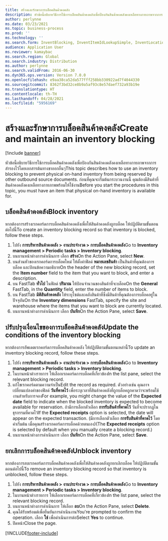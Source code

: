 ```yaml
---
title: สร้างและรักษาการบล็อคสินค้าคงคลัง
description: หัวข้อนี้อธิบายวิธีการใช้การบล็อคสินค้าคงคลังเพื่อป้องกันสินค้าคงคลังคงเหลือทางกายภาพจากการสำรองไว้โดยเอกสารต้นทางขาออกอื่นๆ
author: perlynne
ms.date: 03/23/2021
ms.topic: business-process
ms.prod: ''
ms.technology: ''
ms.search.form: InventBlocking, InventItemIdLookupSimple, InventLocationIdLookup
audience: Application User
ms.reviewer: kamaybac
ms.search.region: Global
ms.search.industry: Distribution
ms.author: perlynne
ms.search.validFrom: 2016-06-30
ms.dyn365.ops.version: Version 7.0.0
ms.openlocfilehash: e9aa38ca52da577fff258bb330922ad7f4044330
ms.sourcegitcommit: 8362f3bd32ce8b9a5af93c8e57daef732a93b19e
ms.translationtype: HT
ms.contentlocale: th-TH
ms.lasthandoff: 04/28/2021
ms.locfileid: "5956169"
---
```

# <a name="create-and-maintain-an-inventory-blocking"></a><span data-ttu-id="687e2-103">สร้างและรักษาการบล็อคสินค้าคงคลัง</span><span class="sxs-lookup"><span data-stu-id="687e2-103">Create and maintain an inventory blocking</span></span>

[!include [banner](../../includes/banner.md)]

<span data-ttu-id="687e2-104">หัวข้อนี้อธิบายวิธีการใช้การบล็อคสินค้าคงคลังเพื่อป้องกันสินค้าคงคลังคงเหลือทางกายภาพจากการสำรองไว้โดยเอกสารต้นทางขาออกอื่นๆ</span><span class="sxs-lookup"><span data-stu-id="687e2-104">This topic describes how to use an inventory blocking to prevent physical on-hand inventory from being reserved by other outbound source documents.</span></span> <span data-ttu-id="687e2-105">ก่อนที่คุณจะเริ่มต้นกระบวนงานนี้ คุณต้องมีสินค้าที่สินค้าคงคลังคงเหลือทางกายภาพพร้อมให้ใช้งาน</span><span class="sxs-lookup"><span data-stu-id="687e2-105">Before you start the procedures in this topic, you must have an item that physical on-hand inventory is available for.</span></span>

## <a name="block-inventory"></a><span data-ttu-id="687e2-106">บล็อคสินค้าคงคลัง</span><span class="sxs-lookup"><span data-stu-id="687e2-106">Block inventory</span></span>

<span data-ttu-id="687e2-107">หากต้องการสร้างเรกคอร์ดการบล็อคสินค้าคงคลังเพื่อให้สินค้าคงคลังถูกบล็อค ให้ปฏิบัติตามขั้นตอนต่อไปนี้</span><span class="sxs-lookup"><span data-stu-id="687e2-107">To create an inventory blocking record so that inventory is blocked, follow these steps.</span></span>

1. <span data-ttu-id="687e2-108">ไปยัง **การบริหารสินค้าคงคลัง \> งานประจำงวด \> การบล็อคสินค้าคงคลัง**</span><span class="sxs-lookup"><span data-stu-id="687e2-108">Go to **Inventory management \> Periodic tasks \> Inventory blocking**.</span></span>
1. <span data-ttu-id="687e2-109">บนบานหน้าต่างการดำเนินการ เลือก **สร้าง**</span><span class="sxs-lookup"><span data-stu-id="687e2-109">On the Action Pane, select **New**.</span></span>
1. <span data-ttu-id="687e2-110">บนส่วนหัวของเรกคอร์ดการบล็อคใหม่ ให้ตั้งค่าฟิลด์ **หมายเลขสินค้า** เป็นสินค้าที่คุณต้องการบล็อค และป้อนข้อความอธิบาย</span><span class="sxs-lookup"><span data-stu-id="687e2-110">On the header of the new blocking record, set the **Item number** field to the item that you want to block, and enter a description.</span></span>
1. <span data-ttu-id="687e2-111">บน FastTab **ทั่วไป** ในฟิลด์ **ปริมาณ** ให้ป้อนจำนวนของสินค้าที่จะบล็อค</span><span class="sxs-lookup"><span data-stu-id="687e2-111">On the **General** FastTab, in the **Quantity** field, enter the number of items to block.</span></span>
1. <span data-ttu-id="687e2-112">บน FastTab **มิติสินค้าคงคลัง** ให้ระบุไซต์และคลังสินค้าที่ซึ่งมีสินค้าที่คุณต้องการบล็อคอยู่ในปัจจุบัน</span><span class="sxs-lookup"><span data-stu-id="687e2-112">On the **Inventory dimensions** FastTab, specify the site and warehouse where the items that you want to block are currently located.</span></span>
1. <span data-ttu-id="687e2-113">บนบานหน้าต่างการดำเนินการ เลือก **บันทึก**</span><span class="sxs-lookup"><span data-stu-id="687e2-113">On the Action Pane, select **Save**.</span></span>

## <a name="update-the-conditions-of-the-inventory-blocking"></a><span data-ttu-id="687e2-114">ปรับปรุงเงื่อนไขของการบล็อคสินค้าคงคลัง</span><span class="sxs-lookup"><span data-stu-id="687e2-114">Update the conditions of the inventory blocking</span></span>

<span data-ttu-id="687e2-115">หากต้องการอัพเดตเรกคอร์ดการบล็อคสินค้าคงคลัง ให้ปฏิบัติตามขั้นตอนเหล่านี้</span><span class="sxs-lookup"><span data-stu-id="687e2-115">To update an inventory blocking record, follow these steps.</span></span>

1. <span data-ttu-id="687e2-116">ไปยัง **การบริหารสินค้าคงคลัง \> งานประจำงวด \> การบล็อคสินค้าคงคลัง**</span><span class="sxs-lookup"><span data-stu-id="687e2-116">Go to **Inventory management \> Periodic tasks \> Inventory blocking**.</span></span>
1. <span data-ttu-id="687e2-117">ในบานหน้าต่างรายการ ให้เลือกเรกคอร์ดการบล็อคที่เกี่ยวข้อง</span><span class="sxs-lookup"><span data-stu-id="687e2-117">In the list pane, select the relevant blocking record.</span></span>
1. <span data-ttu-id="687e2-118">แก้ไขเรกคอร์ดตามความจําเป็น</span><span class="sxs-lookup"><span data-stu-id="687e2-118">Edit the record as required.</span></span> <span data-ttu-id="687e2-119">ตัวอย่างเช่น คุณอาจเปลี่ยนแปลงค่าของฟิลด์ **วันที่คาดไว้** เพื่อระบุเวลาที่สินค้าคงคลังที่ถูกบล็อคถูกคาดว่าจะพร้อมใช้งานสำหรับการจอง</span><span class="sxs-lookup"><span data-stu-id="687e2-119">For example, you might change the value of the **Expected date** field to indicate when the blocked inventory is expected to become available for reservation.</span></span> <span data-ttu-id="687e2-120">ถ้ามีการเลือกตัวเลือก **การรับสินค้าที่คาดไว้** วันที่จะปรากฏในธุรกรรมที่คาดไว้</span><span class="sxs-lookup"><span data-stu-id="687e2-120">If the **Expected receipts** option is selected, the date will appear on the expected transaction.</span></span> <span data-ttu-id="687e2-121">(มีการเลือกตัวเลือก **การรับสินค้าที่คาดไว้** โดยค่าเริ่มต้น เมื่อคุณสร้างเรกคอร์ดการบล็อคด้วยตนเอง)</span><span class="sxs-lookup"><span data-stu-id="687e2-121">(The **Expected receipts** option is selected by default when you manually create a blocking record.)</span></span>
1. <span data-ttu-id="687e2-122">บนบานหน้าต่างการดำเนินการ เลือก **บันทึก**</span><span class="sxs-lookup"><span data-stu-id="687e2-122">On the Action Pane, select **Save**.</span></span>

## <a name="unblock-inventory"></a><span data-ttu-id="687e2-123">ยกเลิกการบล็อคสินค้าคงคลัง</span><span class="sxs-lookup"><span data-stu-id="687e2-123">Unblock inventory</span></span>

<span data-ttu-id="687e2-124">หากต้องการลบเรกคอร์ดการบล็อคสินค้าคงคลังเพื่อให้สินค้าคงคลังถูกยกเลิกบล็อค ให้ปฏิบัติตามขั้นตอนต่อไปนี้</span><span class="sxs-lookup"><span data-stu-id="687e2-124">To remove an inventory blocking record so that inventory is unblocked, follow these steps.</span></span>

1. <span data-ttu-id="687e2-125">ไปยัง **การบริหารสินค้าคงคลัง \> งานประจำงวด \> การบล็อคสินค้าคงคลัง**</span><span class="sxs-lookup"><span data-stu-id="687e2-125">Go to **Inventory management \> Periodic tasks \> Inventory blocking**.</span></span>
1. <span data-ttu-id="687e2-126">ในบานหน้าต่างรายการ ให้เลือกเรกคอร์ดการบล็อคที่เกี่ยวข้อง</span><span class="sxs-lookup"><span data-stu-id="687e2-126">In the list pane, select the relevant blocking record.</span></span>
1. <span data-ttu-id="687e2-127">บนบานหน้าต่างการดำเนินการ ให้เลือก **ลบ**</span><span class="sxs-lookup"><span data-stu-id="687e2-127">On the Action Pane, select **Delete**.</span></span>
1. <span data-ttu-id="687e2-128">คุณได้รับพร้อมต์เพื่อยืนยันการดําเนินงาน</span><span class="sxs-lookup"><span data-stu-id="687e2-128">You're prompted to confirm the operation.</span></span> <span data-ttu-id="687e2-129">เลือก **ใช่** เพื่อดำเนินการต่อ</span><span class="sxs-lookup"><span data-stu-id="687e2-129">Select **Yes** to continue.</span></span>
1. <span data-ttu-id="687e2-130">ปิดหน้า</span><span class="sxs-lookup"><span data-stu-id="687e2-130">Close the page.</span></span>

[!INCLUDE[footer-include](../../../includes/footer-banner.md)]
